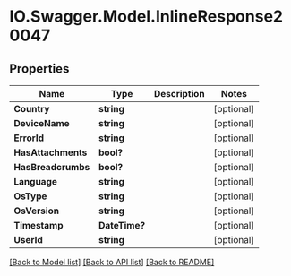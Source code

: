 # IO.Swagger.Model.InlineResponse20047
## Properties

Name | Type | Description | Notes
------------ | ------------- | ------------- | -------------
**Country** | **string** |  | [optional] 
**DeviceName** | **string** |  | [optional] 
**ErrorId** | **string** |  | [optional] 
**HasAttachments** | **bool?** |  | [optional] 
**HasBreadcrumbs** | **bool?** |  | [optional] 
**Language** | **string** |  | [optional] 
**OsType** | **string** |  | [optional] 
**OsVersion** | **string** |  | [optional] 
**Timestamp** | **DateTime?** |  | [optional] 
**UserId** | **string** |  | [optional] 

[[Back to Model list]](../README.md#documentation-for-models) [[Back to API list]](../README.md#documentation-for-api-endpoints) [[Back to README]](../README.md)

